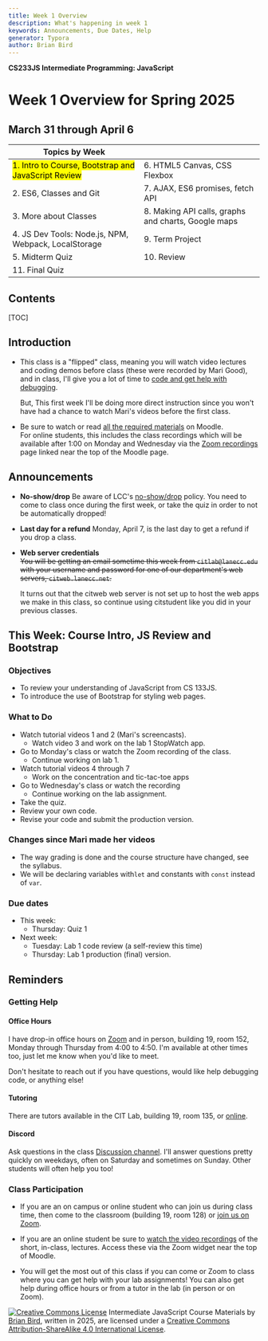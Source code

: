 ```yaml
---
title: Week 1 Overview
description: What's happening in week 1
keywords: Announcements, Due Dates, Help
generator: Typora
author: Brian Bird
---
```


**CS233JS Intermediate Programming: JavaScript**

<h1>Week 1 Overview for Spring 2025</h1>

<h2>March 31 through April 6</h2>



| Topics by Week                                               |                                                     |
| ------------------------------------------------------------ | --------------------------------------------------- |
| <mark>1. Intro to Course, Bootstrap and JavaScript Review</mark> | 6. HTML5 Canvas, CSS Flexbox                        |
| 2. ES6, Classes and Git                                      | 7. AJAX, ES6 promises, fetch API                    |
| 3. More about Classes                                        | 8. Making API calls, graphs and charts, Google maps |
| 4. JS Dev Tools: Node.js, NPM, Webpack, LocalStorage         | 9. Term Project                                     |
| 5. Midterm Quiz                                              | 10. Review                                          |
| 11. Final Quiz                                               |                                                     |

<h2>Contents</h2>

[TOC]

## Introduction

- This class is a "flipped" class, meaning you will watch video lectures and coding demos before class (these were recorded by Mari Good), and in class, I'll give you a lot of time to <u>code and get help with debugging</u>.  

  But, This first week I'll be doing more direct instruction since you won't have had a chance to watch Mari's videos before the first class.

- Be sure to watch or read <u>all the required materials</u> on Moodle.  
  For online students, this includes the class recordings which will be available after 1:00 on Monday and Wednesday via the <u>Zoom recordings</u> page linked near the top of the Moodle page.

## Announcements

- **No-show/drop**
  Be aware of LCC's <u>no-show/drop</u> policy. You need to come to class once during the first week, or take the quiz in order to not be automatically dropped!
  
- **Last day for a refund** 
   Monday, April 7, is the last day to get a refund if you drop a class.
   
- **Web server credentials**  
   <s>You will be getting an email sometime this week from `citlab@lanecc.edu` with your username and password for one of our department's web servers, `citweb.lanecc.net`.</s>
   
   It turns out that the citweb web server is not set up to host the web apps we make in this class, so continue using citstudent like you did in your previous classes.

## This Week: Course Intro, JS Review and Bootstrap

### Objectives

- To review your understanding of JavaScript from CS 133JS.
- To introduce the use of Bootstrap for styling web pages.

### What to Do

- Watch tutorial videos 1 and 2 (Mari's screencasts).
  - Watch video 3 and work on the lab 1 StopWatch app.
- Go to Monday's class or watch the Zoom recording of the class.
  - Continue working on lab 1.
- Watch tutorial videos 4 through 7
  - Work on the concentration and tic-tac-toe apps
- Go to Wednesday's class or watch the recording
  - Continue working on the lab assignment.
- Take the quiz.
- Review your own code.
- Revise your code and submit the production version.

###  Changes since Mari made her videos

- The way grading is done and the course structure have changed, see the syllabus.
- We will be declaring variables with`let` and constants with `const` instead of `var`.

### Due dates

- This week:
  - Thursday: Quiz 1 
- Next week:
  - Tuesday: Lab 1 code review (a self-review this time)
  - Thursday: Lab 1 production (final) version.



## Reminders

### Getting Help

#### Office Hours

I have drop-in office hours on [Zoom](https://lanecc.zoom.us/j/97305128975) and in person, building 19, room 152, Monday through Thursday from 4:00 to 4:50. I'm available at other times too, just let me know when you'd like to meet. 

Don't hesitate to reach out if you have questions, would like help debugging code, or anything else!

#### Tutoring

There are tutors available in the CIT Lab, building 19, room 135, or [online](https://www.lanecc.edu/get-support/academic-support/academic-and-tutoring-services).

#### Discord

Ask questions in the class [Discussion channel](https://discord.com/channels/1290812758249701396/1324897172981809273). I'll answer questions pretty quickly on weekdays, often on Saturday and sometimes on Sunday. Other students will often help you too!

### Class Participation

- If you are an on campus or online student who can join us during class time, then come to the classroom (building 19, room 128) or [join us on Zoom](https://lanecc.zoom.us/j/96377530587).
- If you are an online student be sure to <u>watch the video recordings</u> of the short, in-class, lectures. Access these via the Zoom widget near the top of Moodle.

- You will get the most out of this class if you can come or Zoom to class where you can get help with your lab assignments! You can also get help during office hours or from a tutor in the lab (in person or on Zoom).



[![Creative Commons License](https://i.creativecommons.org/l/by-sa/4.0/88x31.png)](http://creativecommons.org/licenses/by-sa/4.0/) Intermediate JavaScript Course Materials by [Brian Bird](https://profbird.dev), written in <time>2025</time>, are licensed under a [Creative Commons Attribution-ShareAlike 4.0 International License](http://creativecommons.org/licenses/by-sa/4.0/). 